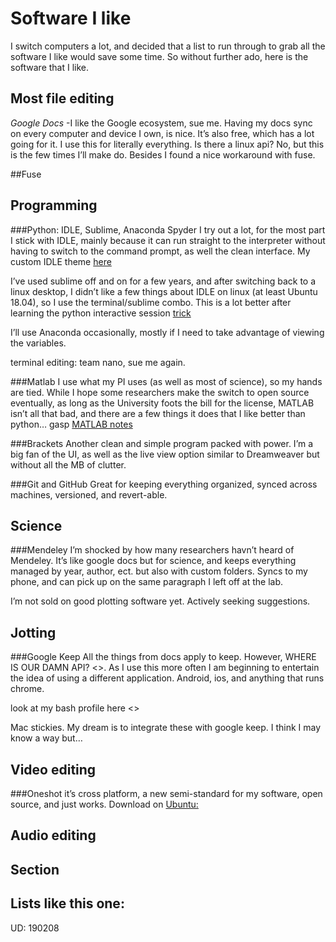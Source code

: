 Software I like
=======


I switch computers a lot, and decided that a list to run through to grab all the software I like would save some time. So without further ado, here is the software that I like. 



Most file editing 
---------

_Google Docs_ -I like the Google ecosystem, sue me. Having my docs sync on every computer and device I own, is nice. It’s also free, which has a lot going for it. I use this for literally everything. Is there a linux api? No, but this is the few times I’ll make do. Besides I found a nice workaround with fuse. 

##Fuse



Programming
---------

###Python: IDLE, Sublime, Anaconda Spyder
I try out a lot, for the most part I stick with IDLE, mainly because it can run straight to the interpreter without having to switch to the command prompt, as well the clean interface. 
My custom IDLE theme [here](https://github.com/kwcooper/sysConfig/tree/master/idle3_profile)

I’ve used sublime off and on for a few years, and after switching back to a linux desktop, I didn’t like a few things about IDLE on linux (at least Ubuntu 18.04), so I use the terminal/sublime combo. This is a lot better after learning the python interactive session [trick](python.md)

I’ll use Anaconda occasionally, mostly if I need to take advantage of viewing the variables. 

terminal editing: team nano, sue me again. 


###Matlab
I use what my PI uses (as well as most of science), so my hands are tied. While I hope some researchers make the switch to open source eventually, as long as the University foots the bill for the license, MATLAB isn’t all that bad, and there are a few things it does that I like better than python… gasp
[MATLAB notes](matlab.md)


###Brackets
Another clean and simple program packed with power. I’m a big fan of the UI, as well as the live view option similar to Dreamweaver but without all the MB of clutter.

###Git and GitHub
Great for keeping everything organized, synced across machines, versioned, and revert-able. 


Science 
---------

###Mendeley
I’m shocked by how many researchers havn’t heard of Mendeley. It’s like google docs but for science, and keeps everything managed by year, author, ect. but also with custom folders. Syncs to my phone, and can pick up on the same paragraph I left off at the lab.  


I’m not sold on good plotting software yet. Actively seeking suggestions. 


Jotting 
---------
###Google Keep
All the things from docs apply to keep. However, WHERE IS OUR DAMN API? <>. As I use this more often I am beginning to entertain the idea of using a different application. Android, ios, and anything that runs chrome.

look at my bash profile here <>


Mac stickies. 
My dream is to integrate these with google keep. I think I may know a way but…


Video editing
---------

###Oneshot
it’s cross platform, a new semi-standard for my software, open source, and just works. 
Download on [Ubuntu:](https://www.openshot.org/ppa/)


Audio editing
---------


Section 
---------


Lists like this one: 
---------


UD: 190208
